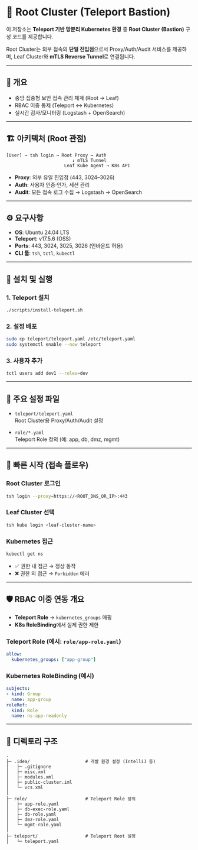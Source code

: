 # 🔐 Root Cluster (Teleport Bastion)

이 저장소는 **Teleport 기반 망분리 Kubernetes 환경** 중  **Root Cluster (Bastion)** 구성 코드를 제공합니다.  

Root Cluster는 외부 접속의 **단일 진입점**으로서 Proxy/Auth/Audit 서비스를 제공하며,  Leaf Cluster와 **mTLS Reverse Tunnel**로 연결됩니다.  

---

## 📑 개요
- 중앙 집중형 보안 접속 관리 체계 (Root → Leaf)
- RBAC 이중 통제 (Teleport ↔ Kubernetes)
- 실시간 감사/모니터링 (Logstash + OpenSearch)

---

## 🏗 아키텍처 (Root 관점)

```
[User] → tsh login → Root Proxy ↔ Auth
                         ↓ mTLS Tunnel
                      Leaf Kube Agent → K8s API
```

- **Proxy**: 외부 유일 진입점 (443, 3024–3026)
- **Auth**: 사용자 인증·인가, 세션 관리
- **Audit**: 모든 접속 로그 수집 → Logstash → OpenSearch

---

## ⚙️ 요구사항
- **OS**: Ubuntu 24.04 LTS  
- **Teleport**: v17.5.6 (OSS)  
- **Ports**: 443, 3024, 3025, 3026 (인바운드 허용)  
- **CLI 툴**: `tsh`, `tctl`, `kubectl`  

---

## 🚀 설치 및 실행

### 1. Teleport 설치
```bash
./scripts/install-teleport.sh
```

### 2. 설정 배포
```bash
sudo cp teleport/teleport.yaml /etc/teleport.yaml
sudo systemctl enable --now teleport
```

### 3. 사용자 추가
```bash
tctl users add dev1 --roles=dev
```

---

## 📝 주요 설정 파일
- `teleport/teleport.yaml`  
  Root Cluster용 Proxy/Auth/Audit 설정  

- `role/*.yaml`  
  Teleport Role 정의 (예: app, db, dmz, mgmt)  

---

## 🔑 빠른 시작 (접속 플로우)

### Root Cluster 로그인
```bash
tsh login --proxy=https://<ROOT_DNS_OR_IP>:443
```

### Leaf Cluster 선택
```bash
tsh kube login <leaf-cluster-name>
```

### Kubernetes 접근
```bash
kubectl get ns
```

- ✅ 권한 내 접근 → 정상 동작  
- ❌ 권한 외 접근 → `Forbidden` 에러  

---

## 🛡 RBAC 이중 연동 개요

- **Teleport Role** → `kubernetes_groups` 매핑  
- **K8s RoleBinding**에서 실제 권한 제한  

### Teleport Role (예시: `role/app-role.yaml`)
```yaml
allow:
  kubernetes_groups: ["app-group"]
```

### Kubernetes RoleBinding (예시)
```yaml
subjects:
- kind: Group
  name: app-group
roleRef:
  kind: Role
  name: ns-app-readonly
```

---

## 📂 디렉토리 구조

```
.
├─ .idea/                     # 개발 환경 설정 (IntelliJ 등)
│   ├─ .gitignore
│   ├─ misc.xml
│   ├─ modules.xml
│   ├─ public-cluster.iml
│   └─ vcs.xml
│
├─ role/                      # Teleport Role 정의
│   ├─ app-role.yaml
│   ├─ db-exec-role.yaml
│   ├─ db-role.yaml
│   ├─ dmz-role.yaml
│   └─ mgmt-role.yaml
│
├─ teleport/                  # Teleport Root 설정
│   └─ teleport.yaml
```
